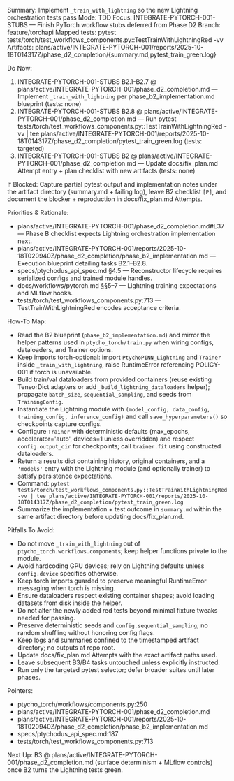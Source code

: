 Summary: Implement `_train_with_lightning` so the new Lightning orchestration tests pass
Mode: TDD
Focus: INTEGRATE-PYTORCH-001-STUBS — Finish PyTorch workflow stubs deferred from Phase D2
Branch: feature/torchapi
Mapped tests: pytest tests/torch/test_workflows_components.py::TestTrainWithLightningRed -vv
Artifacts: plans/active/INTEGRATE-PYTORCH-001/reports/2025-10-18T014317Z/phase_d2_completion/{summary.md,pytest_train_green.log}

Do Now:
1. INTEGRATE-PYTORCH-001-STUBS B2.1-B2.7 @ plans/active/INTEGRATE-PYTORCH-001/phase_d2_completion.md — Implement `_train_with_lightning` per phase_b2_implementation.md blueprint (tests: none)
2. INTEGRATE-PYTORCH-001-STUBS B2.8 @ plans/active/INTEGRATE-PYTORCH-001/phase_d2_completion.md — Run pytest tests/torch/test_workflows_components.py::TestTrainWithLightningRed -vv | tee plans/active/INTEGRATE-PYTORCH-001/reports/2025-10-18T014317Z/phase_d2_completion/pytest_train_green.log (tests: targeted)
3. INTEGRATE-PYTORCH-001-STUBS B2 @ plans/active/INTEGRATE-PYTORCH-001/phase_d2_completion.md — Update docs/fix_plan.md Attempt entry + plan checklist with new artifacts (tests: none)

If Blocked: Capture partial pytest output and implementation notes under the artifact directory (summary.md + failing log), leave B2 checklist `[P]`, and document the blocker + reproduction in docs/fix_plan.md Attempts.

Priorities & Rationale:
- plans/active/INTEGRATE-PYTORCH-001/phase_d2_completion.md#L37 — Phase B checklist expects Lightning orchestration implementation next.
- plans/active/INTEGRATE-PYTORCH-001/reports/2025-10-18T020940Z/phase_d2_completion/phase_b2_implementation.md — Execution blueprint detailing tasks B2.1–B2.8.
- specs/ptychodus_api_spec.md §4.5 — Reconstructor lifecycle requires serialized configs and trained module handles.
- docs/workflows/pytorch.md §§5–7 — Lightning training expectations and MLflow hooks.
- tests/torch/test_workflows_components.py:713 — TestTrainWithLightningRed encodes acceptance criteria.

How-To Map:
- Read the B2 blueprint (`phase_b2_implementation.md`) and mirror the helper patterns used in `ptycho_torch/train.py` when wiring configs, dataloaders, and Trainer options.
- Keep imports torch-optional: import `PtychoPINN_Lightning` and `Trainer` inside `_train_with_lightning`, raise RuntimeError referencing POLICY-001 if torch is unavailable.
- Build train/val dataloaders from provided containers (reuse existing TensorDict adapters or add `_build_lightning_dataloaders` helper); propagate `batch_size`, `sequential_sampling`, and seeds from `TrainingConfig`.
- Instantiate the Lightning module with `(model_config, data_config, training_config, inference_config)` and call `save_hyperparameters()` so checkpoints capture configs.
- Configure `Trainer` with deterministic defaults (max_epochs, accelerator='auto', devices=1 unless overridden) and respect `config.output_dir` for checkpoints; call `trainer.fit` using constructed dataloaders.
- Return a results dict containing history, original containers, and a `'models'` entry with the Lightning module (and optionally trainer) to satisfy persistence expectations.
- Command: `pytest tests/torch/test_workflows_components.py::TestTrainWithLightningRed -vv | tee plans/active/INTEGRATE-PYTORCH-001/reports/2025-10-18T014317Z/phase_d2_completion/pytest_train_green.log`
- Summarize the implementation + test outcome in `summary.md` within the same artifact directory before updating docs/fix_plan.md.

Pitfalls To Avoid:
- Do not move `_train_with_lightning` out of `ptycho_torch.workflows.components`; keep helper functions private to the module.
- Avoid hardcoding GPU devices; rely on Lightning defaults unless `config.device` specifies otherwise.
- Keep torch imports guarded to preserve meaningful RuntimeError messaging when torch is missing.
- Ensure dataloaders respect existing container shapes; avoid loading datasets from disk inside the helper.
- Do not alter the newly added red tests beyond minimal fixture tweaks needed for passing.
- Preserve deterministic seeds and `config.sequential_sampling`; no random shuffling without honoring config flags.
- Keep logs and summaries confined to the timestamped artifact directory; no outputs at repo root.
- Update docs/fix_plan.md Attempts with the exact artifact paths used.
- Leave subsequent B3/B4 tasks untouched unless explicitly instructed.
- Run only the targeted pytest selector; defer broader suites until later phases.

Pointers:
- ptycho_torch/workflows/components.py:250
- plans/active/INTEGRATE-PYTORCH-001/phase_d2_completion.md
- plans/active/INTEGRATE-PYTORCH-001/reports/2025-10-18T020940Z/phase_d2_completion/phase_b2_implementation.md
- specs/ptychodus_api_spec.md:187
- tests/torch/test_workflows_components.py:713

Next Up: B3 @ plans/active/INTEGRATE-PYTORCH-001/phase_d2_completion.md (surface determinism + MLflow controls) once B2 turns the Lightning tests green.
